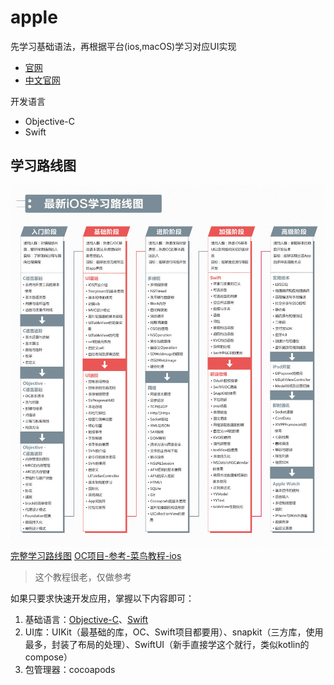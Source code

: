 # apple

先学习基础语法，再根据平台(ios,macOS)学习对应UI实现

- [官网](https://developer.apple.com/documentation/)
- [中文官网](https://developer.apple.com/cn/develop/)

开发语言

- Objective-C
- Swift

## 学习路线图

![学习路线图](./images/learn_path.png)
[完整学习路线图](https://www.cnblogs.com/weiboyuan/p/6092320.html)
[OC项目-参考-菜鸟教程-ios](https://www.runoob.com/ios/ios-tutorial.html)
>这个教程很老，仅做参考

如果只要求快速开发应用，掌握以下内容即可：

1. 基础语言：[Objective-C](./Objective-C)、[Swift](./Swift)
2. UI库：UIKit（最基础的库，OC、Swift项目都要用）、snapkit（三方库，使用最多，封装了布局的处理）、SwiftUI（新手直接学这个就行，类似kotlin的compose）
3. 包管理器：cocoapods
